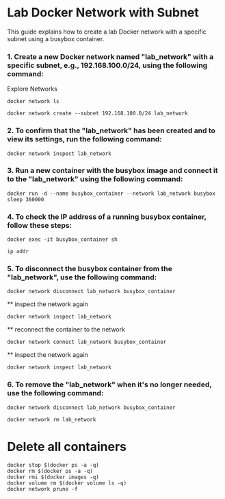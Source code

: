 # Lab Docker Network with Subnet 

This guide explains how to create a lab Docker network with a specific subnet using a busybox container.

### 1.  Create a new Docker network named "lab_network" with a specific subnet, e.g., 192.168.100.0/24, using the following command:

Explore  Networks

```
docker network ls
```

```
docker network create --subnet 192.168.100.0/24 lab_network
```

### 2. To confirm that the "lab_network" has been created and to view its settings, run the following command:

```
docker network inspect lab_network
```

###  3. Run a new container with the busybox image and connect it to the "lab_network" using the following command:
```
docker run -d --name busybox_container --network lab_network busybox sleep 360000
```





###  4.  To check the IP address of a running busybox container, follow these steps:
```
docker exec -it busybox_container sh

```

```
ip addr
```

### 5.  To disconnect the busybox container from the "lab_network", use the following command:


```
docker network disconnect lab_network busybox_container
```

** inspect the network again

```
docker network inspect lab_network
```

** reconnect the container to the network

```
docker network connect lab_network busybox_container
```

** inspect the network again

```
docker network inspect lab_network
```


### 6. To remove the "lab_network" when it's no longer needed, use the following command:

```
docker network disconnect lab_network busybox_container
```


```
docker network rm lab_network

```







# Delete all containers

```
docker stop $(docker ps -a -q)  
docker rm $(docker ps -a -q) 
docker rmi $(docker images -q) 
docker volume rm $(docker volume ls -q)  
docker network prune -f
```